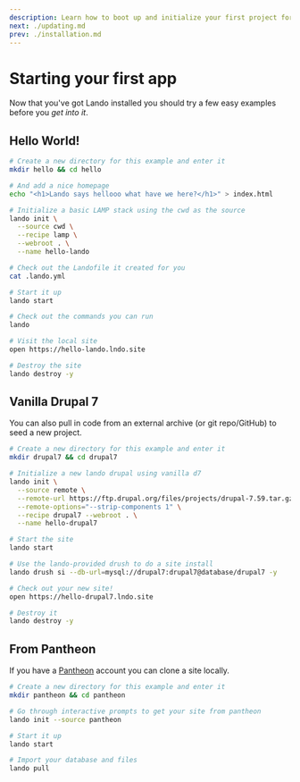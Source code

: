 ```yaml
---
description: Learn how to boot up and initialize your first project for usage with Lando with a Hello World!, Drupal 7 and Pantheon example.
next: ./updating.md
prev: ./installation.md
---
```


# Starting your first app

Now that you've got Lando installed you should try a few easy examples before you _get into it_.

## Hello World!

```bash
# Create a new directory for this example and enter it
mkdir hello && cd hello

# And add a nice homepage
echo "<h1>Lando says hellooo what have we here?</h1>" > index.html

# Initialize a basic LAMP stack using the cwd as the source
lando init \
  --source cwd \
  --recipe lamp \
  --webroot . \
  --name hello-lando

# Check out the Landofile it created for you
cat .lando.yml

# Start it up
lando start

# Check out the commands you can run
lando

# Visit the local site
open https://hello-lando.lndo.site

# Destroy the site
lando destroy -y
```

## Vanilla Drupal 7

You can also pull in code from an external archive (or git repo/GitHub) to seed a new project.

```bash
# Create a new directory for this example and enter it
mkdir drupal7 && cd drupal7

# Initialize a new lando drupal using vanilla d7
lando init \
  --source remote \
  --remote-url https://ftp.drupal.org/files/projects/drupal-7.59.tar.gz \
  --remote-options="--strip-components 1" \
  --recipe drupal7 --webroot . \
  --name hello-drupal7

# Start the site
lando start

# Use the lando-provided drush to do a site install
lando drush si --db-url=mysql://drupal7:drupal7@database/drupal7 -y

# Check out your new site!
open https://hello-drupal7.lndo.site

# Destroy it
lando destroy -y
```

## From Pantheon

If you have a [Pantheon](https://pantheon.io) account you can clone a site locally.

```bash
# Create a new directory for this example and enter it
mkdir pantheon && cd pantheon

# Go through interactive prompts to get your site from pantheon
lando init --source pantheon

# Start it up
lando start

# Import your database and files
lando pull
```
